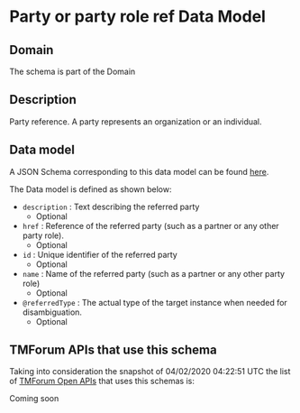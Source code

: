 # Party or party role ref Data Model

## Domain

The  schema is part of the  Domain

## Description

Party reference. A party represents an organization or an individual.

## Data model

A JSON Schema corresponding to this data model can be found
[here](https://github.com/tmforum-rand/schemas/blob/candidates/EngagedParty/PartyOrPartyRoleRef.schema.json).

The Data model is defined as shown below:
- `description` : Text describing the referred party
  - Optional
- `href` : Reference of the referred party (such as a partner or any other party role).
  - Optional
- `id` : Unique identifier of the referred party
  - Optional
- `name` : Name of the referred party (such as a partner or any other party role)
  - Optional
- `@referredType` : The actual type of the target instance when needed for disambiguation.
  - Optional




## TMForum APIs that use this schema

Taking into consideration the snapshot of 04/02/2020 04:22:51 UTC the list of [TMForum Open APIs](https://www.tmforum.org/open-apis/) that uses this schemas is:

Coming soon